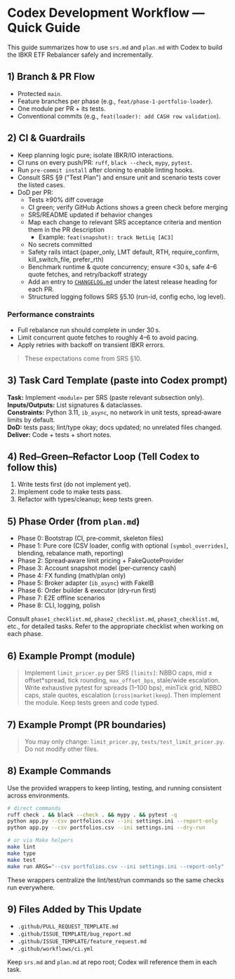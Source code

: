 
# Codex Development Workflow — Quick Guide

This guide summarizes how to use `srs.md` and `plan.md` with Codex to build the IBKR ETF Rebalancer safely and incrementally.

## 1) Branch & PR Flow
- Protected `main`.
- Feature branches per phase (e.g., `feat/phase-1-portfolio-loader`).
- One module per PR + its tests.
- Conventional commits (e.g., `feat(loader): add CASH row validation`).

## 2) CI & Guardrails
- Keep planning logic pure; isolate IBKR/IO interactions.
- CI runs on every push/PR: `ruff`, `black --check`, `mypy`, `pytest`.
- Run `pre-commit install` after cloning to enable linting hooks.
- Consult SRS §9 ("Test Plan") and ensure unit and scenario tests cover the listed cases.
- DoD per PR:
  - Tests ≥90% diff coverage
  - CI green; verify GitHub Actions shows a green check before merging
  - SRS/README updated if behavior changes
  - Map each change to relevant SRS acceptance criteria and mention them in the PR description
    - Example: `feat(snapshot): track NetLiq [AC3]`
  - No secrets committed
  - Safety rails intact (paper_only, LMT default, RTH, require_confirm, kill_switch_file, prefer_rth)
  - Benchmark runtime & quote concurrency; ensure <30 s, safe 4–6 quote fetches, and retry/backoff strategy
  - Add an entry to [`CHANGELOG.md`](CHANGELOG.md) under the latest release heading for each PR.
  - Structured logging follows SRS §5.10 (run-id, config echo, log level).

### Performance constraints
- Full rebalance run should complete in under 30 s.
- Limit concurrent quote fetches to roughly 4–6 to avoid pacing.
- Apply retries with backoff on transient IBKR errors.

> These expectations come from SRS §10.

## 3) Task Card Template (paste into Codex prompt)
**Task:** Implement `<module>` per SRS (paste relevant subsection only).  
**Inputs/Outputs:** List signatures & dataclasses.  
**Constraints:** Python 3.11, `ib_async`, no network in unit tests, spread‑aware limits by default.  
**DoD:** tests pass; lint/type okay; docs updated; no unrelated files changed.  
**Deliver:** Code + tests + short notes.

## 4) Red–Green–Refactor Loop (Tell Codex to follow this)
1. Write tests first (do not implement yet).
2. Implement code to make tests pass.
3. Refactor with types/cleanup; keep tests green.

## 5) Phase Order (from `plan.md`)
- Phase 0: Bootstrap (CI, pre‑commit, skeleton files)
- Phase 1: Pure core (CSV loader, config with optional `[symbol_overrides]`, blending, rebalance math, reporting)
- Phase 2: Spread‑aware limit pricing + FakeQuoteProvider
- Phase 3: Account snapshot model (per‑currency cash)
- Phase 4: FX funding (math/plan only)
- Phase 5: Broker adapter (`ib_async`) with FakeIB
- Phase 6: Order builder & executor (dry‑run first)
- Phase 7: E2E offline scenarios
- Phase 8: CLI, logging, polish

Consult `phase1_checklist.md`, `phase2_checklist.md`, `phase3_checklist.md`, etc., for detailed tasks. Refer to the appropriate checklist when working on each phase.

## 6) Example Prompt (module)
> Implement `limit_pricer.py` per SRS `[limits]`: NBBO caps, mid ± offset*spread, tick rounding, `max_offset_bps`, stale/wide escalation. Write exhaustive pytest for spreads (1–100 bps), minTick grid, NBBO caps, stale quotes, escalation (`cross|market|keep`). Then implement the module. Keep tests green and code typed.

## 7) Example Prompt (PR boundaries)
> You may only change: `limit_pricer.py`, `tests/test_limit_pricer.py`. Do not modify other files.

## 8) Example Commands
Use the provided wrappers to keep linting, testing, and running consistent across environments.

```bash
# direct commands
ruff check . && black --check . && mypy . && pytest -q
python app.py --csv portfolios.csv --ini settings.ini --report-only
python app.py --csv portfolios.csv --ini settings.ini --dry-run

# or via Make helpers
make lint
make type
make test
make run ARGS="--csv portfolios.csv --ini settings.ini --report-only"
```

These wrappers centralize the lint/test/run commands so the same checks run everywhere.

## 9) Files Added by This Update
- `.github/PULL_REQUEST_TEMPLATE.md`
- `.github/ISSUE_TEMPLATE/bug_report.md`
- `.github/ISSUE_TEMPLATE/feature_request.md`
- `.github/workflows/ci.yml`

Keep `srs.md` and `plan.md` at repo root; Codex will reference them in each task.
